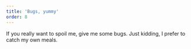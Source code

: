 ```yaml
---
title: 'Bugs, yummy'
order: 8
---
```



If you really want to spoil me, give me some bugs. Just kidding, I prefer to catch my own meals.